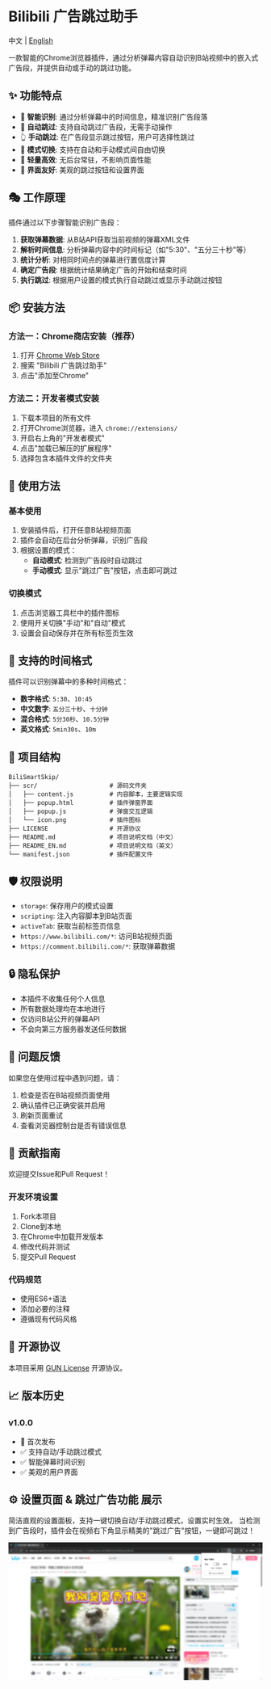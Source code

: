 # Bilibili 广告跳过助手

中文 | [English](README_EN.md)

一款智能的Chrome浏览器插件，通过分析弹幕内容自动识别B站视频中的嵌入式广告段，并提供自动或手动的跳过功能。

## ✨ 功能特点

- 🎯 **智能识别**: 通过分析弹幕中的时间信息，精准识别广告段落
- 🤖 **自动跳过**: 支持自动跳过广告段，无需手动操作
- 👆 **手动跳过**: 在广告段显示跳过按钮，用户可选择性跳过
- 🔄 **模式切换**: 支持在自动和手动模式间自由切换
- 🚀 **轻量高效**: 无后台常驻，不影响页面性能
- 🎨 **界面友好**: 美观的跳过按钮和设置界面

## 🎭 工作原理

插件通过以下步骤智能识别广告段：

1. **获取弹幕数据**: 从B站API获取当前视频的弹幕XML文件
2. **解析时间信息**: 分析弹幕内容中的时间标记（如"5:30"、"五分三十秒"等）
3. **统计分析**: 对相同时间点的弹幕进行置信度计算
4. **确定广告段**: 根据统计结果确定广告的开始和结束时间
5. **执行跳过**: 根据用户设置的模式执行自动跳过或显示手动跳过按钮

## 📦 安装方法

### 方法一：Chrome商店安装（推荐）
1. 打开 [Chrome Web Store](https://chrome.google.com/webstore)
2. 搜索 "Bilibili 广告跳过助手"
3. 点击"添加至Chrome"

### 方法二：开发者模式安装
1. 下载本项目的所有文件
2. 打开Chrome浏览器，进入 `chrome://extensions/`
3. 开启右上角的"开发者模式"
4. 点击"加载已解压的扩展程序"
5. 选择包含本插件文件的文件夹

## 📖 使用方法

### 基本使用
1. 安装插件后，打开任意B站视频页面
2. 插件会自动在后台分析弹幕，识别广告段
3. 根据设置的模式：
   - **自动模式**: 检测到广告段时自动跳过
   - **手动模式**: 显示"跳过广告"按钮，点击即可跳过

### 切换模式
1. 点击浏览器工具栏中的插件图标
2. 使用开关切换"手动"和"自动"模式
3. 设置会自动保存并在所有标签页生效

## 🎯 支持的时间格式

插件可以识别弹幕中的多种时间格式：

- **数字格式**: `5:30`、`10:45`
- **中文数字**: `五分三十秒`、`十分钟`
- **混合格式**: `5分30秒`、`10.5分钟`
- **英文格式**: `5min30s`、`10m`

## 📁 项目结构

```
BiliSmartSkip/
├── scr/                    # 源码文件夹
│   ├── content.js          # 内容脚本，主要逻辑实现
│   ├── popup.html          # 插件弹窗界面
│   ├── popup.js            # 弹窗交互逻辑
│   └── icon.png            # 插件图标
├── LICENSE                 # 开源协议
├── README.md               # 项目说明文档（中文）
├── README_EN.md            # 项目说明文档（英文）
└── manifest.json           # 插件配置文件
```

## 🛡️ 权限说明

- `storage`: 保存用户的模式设置
- `scripting`: 注入内容脚本到B站页面
- `activeTab`: 获取当前标签页信息
- `https://www.bilibili.com/*`: 访问B站视频页面
- `https://comment.bilibili.com/*`: 获取弹幕数据

## 🔒 隐私保护

- 本插件不收集任何个人信息
- 所有数据处理均在本地进行
- 仅访问B站公开的弹幕API
- 不会向第三方服务器发送任何数据

## 🐛 问题反馈

如果您在使用过程中遇到问题，请：

1. 检查是否在B站视频页面使用
2. 确认插件已正确安装并启用
3. 刷新页面重试
4. 查看浏览器控制台是否有错误信息

## 🤝 贡献指南

欢迎提交Issue和Pull Request！

### 开发环境设置
1. Fork本项目
2. Clone到本地
3. 在Chrome中加载开发版本
4. 修改代码并测试
5. 提交Pull Request

### 代码规范
- 使用ES6+语法
- 添加必要的注释
- 遵循现有代码风格

## 📄 开源协议

本项目采用 [GUN License](LICENSE) 开源协议。

## 📈 版本历史

### v1.0.0
- 🎉 首次发布
- ✅ 支持自动/手动跳过模式
- ✅ 智能弹幕时间识别
- ✅ 美观的用户界面

## ⚙️ 设置页面 & 跳过广告功能 展示

简洁直观的设置面板，支持一键切换自动/手动跳过模式，设置实时生效。
当检测到广告段时，插件会在视频右下角显示精美的"跳过广告"按钮，一键即可跳过！

![跳过广告功能演示](./img/full_screen.png)